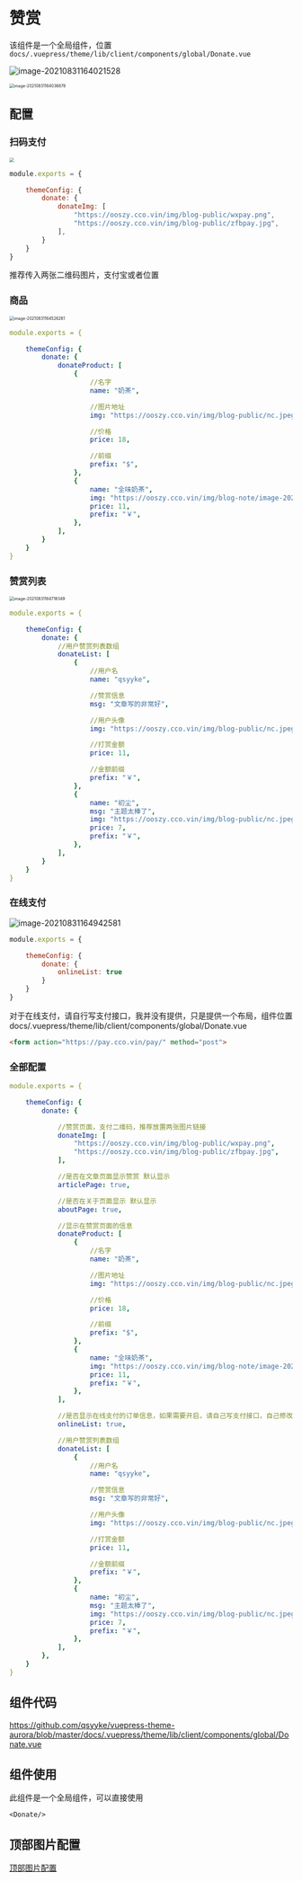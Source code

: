 # 赞赏

该组件是一个全局组件，位置`docs/.vuepress/theme/lib/client/components/global/Donate.vue`

![image-20210831164021528](http://ooszy.cco.vin/img/blog-note/image-20210831164021528.png?x-oss-process=style/pictureProcess1)

<img src="http://ooszy.cco.vin/img/blog-note/image-20210831164036678.png?x-oss-process=style/pictureProcess1" alt="image-20210831164036678" style="zoom:50%;" />



## 配置

### 扫码支付

<img src="http://ooszy.cco.vin/img/blog-note/image-20210831164324595.png?x-oss-process=style/pictureProcess1" style="zoom:50%;" />

```js
module.exports = {

    themeConfig: {
        donate: {
            donateImg: [
                "https://ooszy.cco.vin/img/blog-public/wxpay.png",
                "https://ooszy.cco.vin/img/blog-public/zfbpay.jpg",
            ],
        }
    }
}
```

推荐传入两张二维码图片，支付宝或者位置



### 商品

<img src="http://ooszy.cco.vin/img/blog-note/image-20210831164526261.png?x-oss-process=style/pictureProcess1" alt="image-20210831164526261" style="zoom:50%;" />

```yaml
module.exports = {

    themeConfig: {
        donate: {
            donateProduct: [
                {
                    //名字
                    name: "奶茶",

                    //图片地址
                    img: "https://ooszy.cco.vin/img/blog-public/nc.jpeg",

                    //价格
                    price: 18,

                    //前缀
                    prefix: "$",
                },
                {
                    name: "全味奶茶",
                    img: "https://ooszy.cco.vin/img/blog-note/image-20210911233612031.png?",
                    price: 11,
                    prefix: "￥",
                },
            ],
        }
    }
}
```



### 赞赏列表

<img src="http://ooszy.cco.vin/img/blog-note/image-20210831164718349.png?x-oss-process=style/pictureProcess1" alt="image-20210831164718349" style="zoom:50%;" />

```yaml
module.exports = {

    themeConfig: {
        donate: {
            //用户赞赏列表数组
            donateList: [
                {
                    //用户名
                    name: "qsyyke",

                    //赞赏信息
                    msg: "文章写的非常好",

                    //用户头像
                    img: "https://ooszy.cco.vin/img/blog-public/nc.jpeg",

                    //打赏金额
                    price: 11,

                    //金额前缀
                    prefix: "￥",
                },
                {
                    name: "初尘",
                    msg: "主题太棒了",
                    img: "https://ooszy.cco.vin/img/blog-public/nc.jpeg",
                    price: 7,
                    prefix: "￥",
                },
            ],
        }
    }
}
```



### 在线支付

![image-20210831164942581](http://ooszy.cco.vin/img/blog-note/image-20210831164942581.png?x-oss-process=style/pictureProcess1)

```js
module.exports = {

    themeConfig: {
        donate: {
            onlineList: true
        }
    }
}
```



对于在线支付，请自行写支付接口，我并没有提供，只是提供一个布局，组件位置docs/.vuepress/theme/lib/client/components/global/Donate.vue

```html
<form action="https://pay.cco.vin/pay/" method="post">
```





### 全部配置

```yaml
module.exports = {

    themeConfig: {
        donate: {

            //赞赏页面，支付二维码，推荐放置两张图片链接
            donateImg: [
                "https://ooszy.cco.vin/img/blog-public/wxpay.png",
                "https://ooszy.cco.vin/img/blog-public/zfbpay.jpg",
            ],

            //是否在文章页面显示赞赏 默认显示
            articlePage: true,

            //是否在关于页面显示 默认显示
            aboutPage: true,

            //显示在赞赏页面的信息
            donateProduct: [
                {
                    //名字
                    name: "奶茶",

                    //图片地址
                    img: "https://ooszy.cco.vin/img/blog-public/nc.jpeg",

                    //价格
                    price: 18,

                    //前缀
                    prefix: "$",
                },
                {
                    name: "全味奶茶",
                    img: "https://ooszy.cco.vin/img/blog-note/image-20210911233612031.png?",
                    price: 11,
                    prefix: "￥",
                },
            ],

            //是否显示在线支付的订单信息，如果需要开启，请自己写支付接口，自己修改源码，默认关闭
            onlineList: true,

            //用户赞赏列表数组
            donateList: [
                {
                    //用户名
                    name: "qsyyke",

                    //赞赏信息
                    msg: "文章写的非常好",

                    //用户头像
                    img: "https://ooszy.cco.vin/img/blog-public/nc.jpeg",

                    //打赏金额
                    price: 11,

                    //金额前缀
                    prefix: "￥",
                },
                {
                    name: "初尘",
                    msg: "主题太棒了",
                    img: "https://ooszy.cco.vin/img/blog-public/nc.jpeg",
                    price: 7,
                    prefix: "￥",
                },
            ],
        },
    }
}
```





## 组件代码

https://github.com/qsyyke/vuepress-theme-aurora/blob/master/docs/.vuepress/theme/lib/client/components/global/Donate.vue



## 组件使用

此组件是一个全局组件，可以直接使用

```vue 
<Donate/>
```



## 顶部图片配置

[顶部图片配置](./image.md)